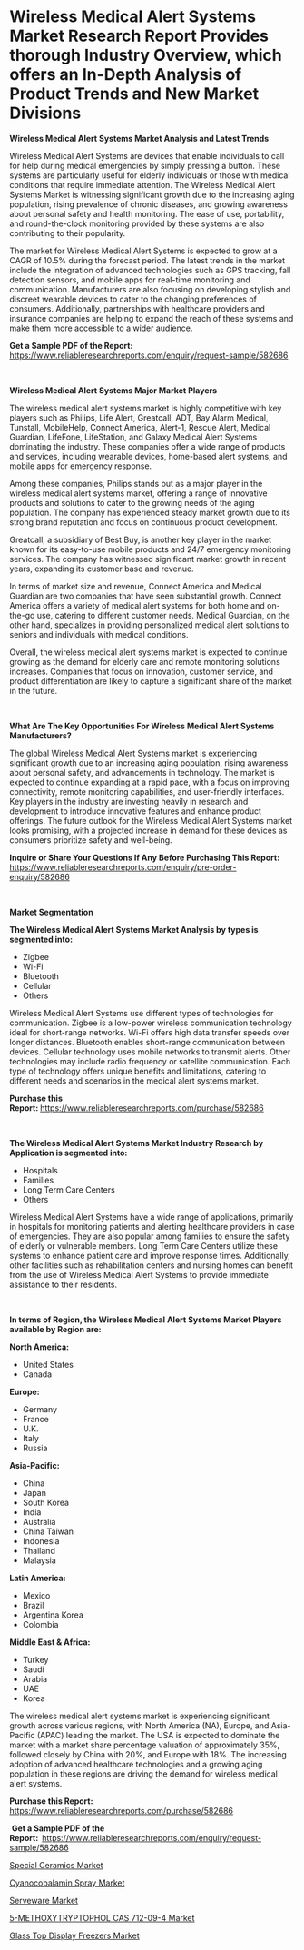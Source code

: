 <p><h1>Wireless Medical Alert Systems Market Research Report Provides thorough Industry Overview, which offers an In-Depth Analysis of Product Trends and New Market Divisions</h1></p><p><strong>Wireless Medical Alert Systems Market Analysis and Latest Trends</strong></p>
<p><p>Wireless Medical Alert Systems are devices that enable individuals to call for help during medical emergencies by simply pressing a button. These systems are particularly useful for elderly individuals or those with medical conditions that require immediate attention. The Wireless Medical Alert Systems Market is witnessing significant growth due to the increasing aging population, rising prevalence of chronic diseases, and growing awareness about personal safety and health monitoring. The ease of use, portability, and round-the-clock monitoring provided by these systems are also contributing to their popularity.</p><p>The market for Wireless Medical Alert Systems is expected to grow at a CAGR of 10.5% during the forecast period. The latest trends in the market include the integration of advanced technologies such as GPS tracking, fall detection sensors, and mobile apps for real-time monitoring and communication. Manufacturers are also focusing on developing stylish and discreet wearable devices to cater to the changing preferences of consumers. Additionally, partnerships with healthcare providers and insurance companies are helping to expand the reach of these systems and make them more accessible to a wider audience.</p></p>
<p><strong>Get a Sample PDF of the Report:&nbsp;</strong> <a href="https://www.reliableresearchreports.com/enquiry/request-sample/582686">https://www.reliableresearchreports.com/enquiry/request-sample/582686</a></p>
<p>&nbsp;</p>
<p><strong>Wireless Medical Alert Systems Major Market Players</strong></p>
<p><p>The wireless medical alert systems market is highly competitive with key players such as Philips, Life Alert, Greatcall, ADT, Bay Alarm Medical, Tunstall, MobileHelp, Connect America, Alert-1, Rescue Alert, Medical Guardian, LifeFone, LifeStation, and Galaxy Medical Alert Systems dominating the industry. These companies offer a wide range of products and services, including wearable devices, home-based alert systems, and mobile apps for emergency response.</p><p>Among these companies, Philips stands out as a major player in the wireless medical alert systems market, offering a range of innovative products and solutions to cater to the growing needs of the aging population. The company has experienced steady market growth due to its strong brand reputation and focus on continuous product development.</p><p>Greatcall, a subsidiary of Best Buy, is another key player in the market known for its easy-to-use mobile products and 24/7 emergency monitoring services. The company has witnessed significant market growth in recent years, expanding its customer base and revenue.</p><p>In terms of market size and revenue, Connect America and Medical Guardian are two companies that have seen substantial growth. Connect America offers a variety of medical alert systems for both home and on-the-go use, catering to different customer needs. Medical Guardian, on the other hand, specializes in providing personalized medical alert solutions to seniors and individuals with medical conditions.</p><p>Overall, the wireless medical alert systems market is expected to continue growing as the demand for elderly care and remote monitoring solutions increases. Companies that focus on innovation, customer service, and product differentiation are likely to capture a significant share of the market in the future.</p></p>
<p>&nbsp;</p>
<p><strong>What Are The Key Opportunities For Wireless Medical Alert Systems Manufacturers?</strong></p>
<p><p>The global Wireless Medical Alert Systems market is experiencing significant growth due to an increasing aging population, rising awareness about personal safety, and advancements in technology. The market is expected to continue expanding at a rapid pace, with a focus on improving connectivity, remote monitoring capabilities, and user-friendly interfaces. Key players in the industry are investing heavily in research and development to introduce innovative features and enhance product offerings. The future outlook for the Wireless Medical Alert Systems market looks promising, with a projected increase in demand for these devices as consumers prioritize safety and well-being.</p></p>
<p><strong>Inquire or Share Your Questions If Any Before Purchasing This Report:</strong> <a href="https://www.reliableresearchreports.com/enquiry/pre-order-enquiry/582686">https://www.reliableresearchreports.com/enquiry/pre-order-enquiry/582686</a></p>
<p>&nbsp;</p>
<p><strong>Market Segmentation</strong></p>
<p><strong>The Wireless Medical Alert Systems Market Analysis by types is segmented into:</strong></p>
<p><ul><li>Zigbee</li><li>Wi-Fi</li><li>Bluetooth</li><li>Cellular</li><li>Others</li></ul></p>
<p><p>Wireless Medical Alert Systems use different types of technologies for communication. Zigbee is a low-power wireless communication technology ideal for short-range networks. Wi-Fi offers high data transfer speeds over longer distances. Bluetooth enables short-range communication between devices. Cellular technology uses mobile networks to transmit alerts. Other technologies may include radio frequency or satellite communication. Each type of technology offers unique benefits and limitations, catering to different needs and scenarios in the medical alert systems market.</p></p>
<p><strong>Purchase this Report:&nbsp;</strong><a href="https://www.reliableresearchreports.com/purchase/582686">https://www.reliableresearchreports.com/purchase/582686</a></p>
<p>&nbsp;</p>
<p><strong>The Wireless Medical Alert Systems Market Industry Research by Application is segmented into:</strong></p>
<p><ul><li>Hospitals</li><li>Families</li><li>Long Term Care Centers</li><li>Others</li></ul></p>
<p><p>Wireless Medical Alert Systems have a wide range of applications, primarily in hospitals for monitoring patients and alerting healthcare providers in case of emergencies. They are also popular among families to ensure the safety of elderly or vulnerable members. Long Term Care Centers utilize these systems to enhance patient care and improve response times. Additionally, other facilities such as rehabilitation centers and nursing homes can benefit from the use of Wireless Medical Alert Systems to provide immediate assistance to their residents.</p></p>
<p>&nbsp;</p>
<p><strong>In terms of Region, the Wireless Medical Alert Systems Market Players available by Region are:</strong></p>
<p>
    <p> <strong> North America: </strong>
        <ul>
            <li>United States</li>
            <li>Canada</li>
        </ul>
        </p> 
    <p> <strong> Europe: </strong>
        <ul>
            <li>Germany</li>
            <li>France</li>
            <li>U.K.</li>
            <li>Italy</li>
            <li>Russia</li>
        </ul>
        </p> 
    <p> <strong> Asia-Pacific: </strong>
        <ul>
            <li>China</li>
            <li>Japan</li>
            <li>South Korea</li>
            <li>India</li>
            <li>Australia</li>
            <li>China Taiwan</li>
            <li>Indonesia</li>
            <li>Thailand</li>
            <li>Malaysia</li>
        </ul>
        </p> 
    <p> <strong> Latin America: </strong>
        <ul>
            <li>Mexico</li>
            <li>Brazil</li>
            <li>Argentina Korea</li>
            <li>Colombia</li>
        </ul>
        </p> 
    <p> <strong> Middle East & Africa: </strong>
        <ul>
            <li>Turkey</li>
            <li>Saudi</li>
            <li>Arabia</li>
            <li>UAE</li>
            <li>Korea</li>
        </ul>
    </p>
    </p>
<p><p>The wireless medical alert systems market is experiencing significant growth across various regions, with North America (NA), Europe, and Asia-Pacific (APAC) leading the market. The USA is expected to dominate the market with a market share percentage valuation of approximately 35%, followed closely by China with 20%, and Europe with 18%. The increasing adoption of advanced healthcare technologies and a growing aging population in these regions are driving the demand for wireless medical alert systems.</p></p>
<p><strong>Purchase this Report: </strong><a href="https://www.reliableresearchreports.com/purchase/582686">https://www.reliableresearchreports.com/purchase/582686</a></p>
<p>&nbsp;<strong>Get a Sample PDF of the Report:&nbsp;&nbsp;</strong><a href="https://www.reliableresearchreports.com/enquiry/request-sample/582686">https://www.reliableresearchreports.com/enquiry/request-sample/582686</a></p>
<p><strong></strong></p>
<p><p><a href="https://github.com/peachesmcdowel1/Market-Research-Report-List-1/blob/main/special-ceramics-market.md">Special Ceramics Market</a></p><p><a href="https://github.com/mauripalmi/Market-Research-Report-List-2/blob/main/cyanocobalamin-spray-market.md">Cyanocobalamin Spray Market</a></p><p><a href="https://github.com/redneck06/Market-Research-Report-List-2/blob/main/serveware-market.md">Serveware Market</a></p><p><a href="https://github.com/nicoletavirag/Market-Research-Report-List-2/blob/main/5-methoxytryptophol-cas-712-09-4-market.md">5-METHOXYTRYPTOPHOL CAS 712-09-4 Market</a></p><p><a href="https://github.com/edytherolanlouisejk1miz0wig/Market-Research-Report-List-1/blob/main/glass-top-display-freezers-market.md">Glass Top Display Freezers Market</a></p></p>